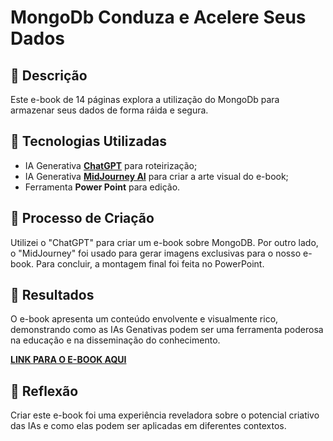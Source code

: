 # MongoDb Conduza e Acelere Seus Dados

## 📒 Descrição
Este e-book de 14 páginas explora a utilização do MongoDb para armazenar seus dados de forma ráida e segura.

## 🤖 Tecnologias Utilizadas
- IA Generativa **[ChatGPT](https://chat.openai.com)** para roteirização;
- IA Generativa **[MidJourney AI](https://www.midjourney.com/home)** para criar a arte visual do e-book;
- Ferramenta **Power Point** para edição.

## 🧐 Processo de Criação
Utilizei o "ChatGPT" para criar um e-book sobre MongoDB. Por outro lado, o "MidJourney" foi usado para gerar imagens exclusivas para o nosso e-book. Para concluir, a montagem final foi feita no PowerPoint.

## 🚀 Resultados
O e-book apresenta um conteúdo envolvente e visualmente rico, demonstrando como as IAs Genativas podem ser uma ferramenta poderosa na educação e na disseminação do conhecimento.

**[LINK PARA O E-BOOK AQUI](https://github.com/L1maj/Owner-avatar-prompts-recipe-to-create-a-ebook)**

## 💭 Reflexão
Criar este e-book foi uma experiência reveladora sobre o potencial criativo das IAs e como elas podem ser aplicadas em diferentes contextos.
